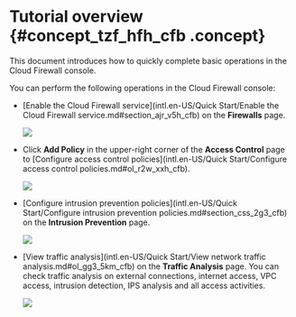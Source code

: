 # Tutorial overview {#concept_tzf_hfh_cfb .concept}

This document introduces how to quickly complete basic operations in the Cloud Firewall console.

You can perform the following operations in the Cloud Firewall console:

-   [Enable the Cloud Firewall service](intl.en-US/Quick Start/Enable the Cloud Firewall service.md#section_ajr_v5h_cfb) on the **Firewalls** page.

    ![](http://static-aliyun-doc.oss-cn-hangzhou.aliyuncs.com/assets/img/21206/155626950512766_en-US.png)

-   Click **Add Policy** in the upper-right corner of the **Access Control** page to [Configure access control policies](intl.en-US/Quick Start/Configure access control policies.md#ol_r2w_xxh_cfb).

    ![](http://static-aliyun-doc.oss-cn-hangzhou.aliyuncs.com/assets/img/21206/155626950512767_en-US.png)

-   [Configure intrusion prevention policies](intl.en-US/Quick Start/Configure intrusion prevention policies.md#section_css_2g3_cfb) on the **Intrusion Prevention** page.

    ![](http://static-aliyun-doc.oss-cn-hangzhou.aliyuncs.com/assets/img/21206/155626950512768_en-US.png)

-   [View traffic analysis](intl.en-US/Quick Start/View network traffic analysis.md#ol_gg3_5km_cfb) on the **Traffic Analysis** page. You can check traffic analysis on external connections, internet access, VPC access, intrusion detection, IPS analysis and all access activities.

    ![](http://static-aliyun-doc.oss-cn-hangzhou.aliyuncs.com/assets/img/21206/155626950612769_en-US.png)


